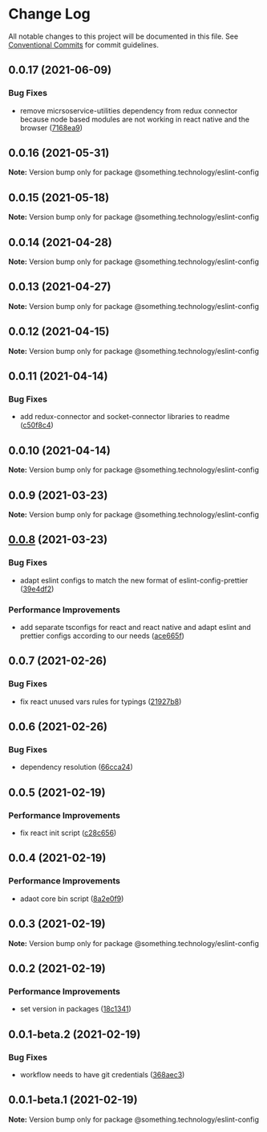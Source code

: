 # Change Log

All notable changes to this project will be documented in this file.
See [Conventional Commits](https://conventionalcommits.org) for commit guidelines.

## 0.0.17 (2021-06-09)


### Bug Fixes

* remove micrsoservice-utilities dependency from redux connector because node based modules are not working in react native and the browser ([7168ea9](https://github.com/Something-Technology/something-ts/commit/7168ea95434f59b31d8e38cf6259f9a5f32fda96))





## 0.0.16 (2021-05-31)

**Note:** Version bump only for package @something.technology/eslint-config





## 0.0.15 (2021-05-18)

**Note:** Version bump only for package @something.technology/eslint-config





## 0.0.14 (2021-04-28)

**Note:** Version bump only for package @something.technology/eslint-config





## 0.0.13 (2021-04-27)

**Note:** Version bump only for package @something.technology/eslint-config





## 0.0.12 (2021-04-15)

**Note:** Version bump only for package @something.technology/eslint-config





## 0.0.11 (2021-04-14)


### Bug Fixes

* add redux-connector and socket-connector libraries to readme ([c50f8c4](https://github.com/Something-Technology/something-ts/commit/c50f8c43d710ba65a2d2927ef2344cc9eddaba23))





## 0.0.10 (2021-04-14)

**Note:** Version bump only for package @something.technology/eslint-config





## 0.0.9 (2021-03-23)

**Note:** Version bump only for package @something.technology/eslint-config





## [0.0.8](https://github.com/Something-Technology/something-ts/compare/@something.technology/eslint-config@0.0.7...@something.technology/eslint-config@0.0.8) (2021-03-23)


### Bug Fixes

* adapt eslint configs to match the new format of eslint-config-prettier ([39e4df2](https://github.com/Something-Technology/something-ts/commit/39e4df2c3348bd07b51b343e86d7c6374d6d025e))


### Performance Improvements

* add separate tsconfigs for react and react native and adapt eslint and prettier configs according to our needs ([ace665f](https://github.com/Something-Technology/something-ts/commit/ace665fe0381fb11b1c369fa504f89e77915ea03))





## 0.0.7 (2021-02-26)


### Bug Fixes

* fix react unused vars rules for typings ([21927b8](https://github.com/Something-Technology/something-ts/commit/21927b8904489053044801e064394f108267146e))





## 0.0.6 (2021-02-26)


### Bug Fixes

* dependency resolution ([66cca24](https://github.com/Something-Technology/something-ts/commit/66cca241acecaa70ca01a7f38f6ee3549a5ada12))





## 0.0.5 (2021-02-19)


### Performance Improvements

* fix react init script ([c28c656](https://github.com/Something-Technology/something-ts/commit/c28c656597cfc5553e30ea9ca92f7c2d87f3fd22))





## 0.0.4 (2021-02-19)


### Performance Improvements

* adaot core bin script ([8a2e0f9](https://github.com/Something-Technology/something-ts/commit/8a2e0f9300f082439060384e36281d08a9dd1105))





## 0.0.3 (2021-02-19)

**Note:** Version bump only for package @something.technology/eslint-config





## 0.0.2 (2021-02-19)


### Performance Improvements

* set version in packages ([18c1341](https://github.com/Something-Technology/something-ts/commit/18c134188bdf54ef8e47d90db500bc80ad0b4706))





## 0.0.1-beta.2 (2021-02-19)


### Bug Fixes

* workflow needs to have git credentials ([368aec3](https://github.com/Something-Technology/something-ts/commit/368aec392994c1c73dadb0d8803ab6f6fabe1ef1))





## 0.0.1-beta.1 (2021-02-19)

**Note:** Version bump only for package @something.technology/eslint-config
